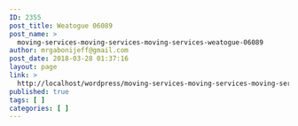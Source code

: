 ```yaml
---
ID: 2355
post_title: Weatogue 06089
post_name: >
  moving-services-moving-services-moving-services-weatogue-06089
author: mrgabonijeff@gmail.com
post_date: 2018-03-28 01:37:16
layout: page
link: >
  http://localhost/wordpress/moving-services-moving-services-moving-services-weatogue-06089/
published: true
tags: [ ]
categories: [ ]
---
```

